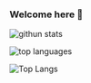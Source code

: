 ### Welcome here 👋


![githun stats](https://github-readme-stats.vercel.app/api?username=syuhendar729&show_icons=true&theme=gruvbox)


![top languages](https://github-readme-stats.vercel.app/api/top-langs/?username=syuhendar729&layout=compact&theme=gruvbox&hide=c,html,ejs,hack,css,scss)

![Top Langs](https://github-readme-stats.vercel.app/api/top-langs/?username=syuhendar729&hide_progress=false&hide=html,css,scss,ejs,hack&theme=gruvbox)

